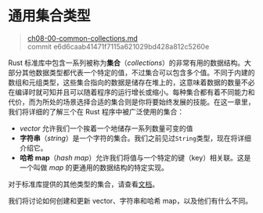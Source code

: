 # 通用集合类型

> [ch08-00-common-collections.md](https://github.com/rust-lang/book/blob/master/second-edition/src/ch08-00-common-collections.md)
> <br>
> commit e6d6caab41471f7115a621029bd428a812c5260e

Rust 标准库中包含一系列被称为**集合**（*collections*）的非常有用的数据结构。大部分其他数据类型都代表一个特定的值，不过集合可以包含多个值。不同于内建的数组和元组类型，这些集合指向的数据是储存在堆上的，这意味着数据的数量不必在编译时就可知并且可以随着程序的运行增长或缩小。每种集合都有着不同能力和代价，而为所处的场景选择合适的集合则是你将要始终发展的技能。在这一章里，我们将详细的了解三个在 Rust 程序中被广泛使用的集合：

* *vector* 允许我们一个挨着一个地储存一系列数量可变的值
* **字符串**（*string*）是一个字符的集合。我们之前见过`String`类型，现在将详细介绍它。
* **哈希 map**（*hash map*）允许我们将值与一个特定的键（key）相关联。这是一个叫做 *map* 的更通用的数据结构的特定实现。

对于标准库提供的其他类型的集合，请查看[文档][collections]。

[collections]: https://doc.rust-lang.org/std/collections

我们将讨论如何创建和更新 vector、字符串和哈希 map，以及他们有什么不同。